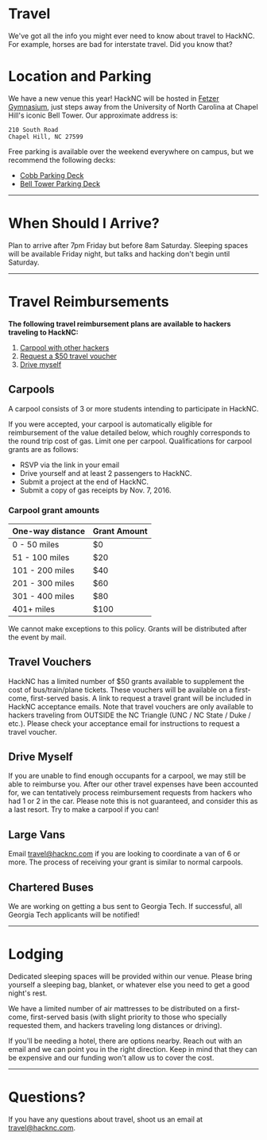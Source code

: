 # Travel

We've got all the info you might ever need to know about travel to HackNC.  For example, horses are bad for interstate travel.  Did you know that?

# Location and Parking

We have a new venue this year!  HackNC will be hosted in [Fetzer Gymnasium](https://www.google.com/maps/place/Fetzer+Gym/@35.9090514,-79.0489666,17.25z/data=!4m5!3m4!1s0x0:0xb991103885fe76ce!8m2!3d35.909144!4d-79.0470493), just steps away from the University of North Carolina at Chapel Hill's iconic Bell Tower. Our approximate address is:
```
210 South Road
Chapel Hill, NC 27599
```

Free parking is available over the weekend everywhere on campus, but we recommend the following decks:
* [Cobb Parking Deck](https://www.google.com/maps/dir/Cobb+Parking+Deck,+Chapel+Hill,+NC+27514/Fetzer+Gym,+Student+Recreation+Center+%238610,+Chapel+Hill,+NC/@35.9105634,-79.0485263,17z/data=!3m1!4b1!4m14!4m13!1m5!1m1!1s0x89acc2ea68ddf24b:0x38f6620f02eadfae!2m2!1d-79.0456262!2d35.9117533!1m5!1m1!1s0x89acc2ebcfb4e35d:0xb991103885fe76ce!2m2!1d-79.0470491!2d35.9091438!3e2)
* [Bell Tower Parking Deck](https://www.google.com/maps/dir/Bell+Tower+Parking+Deck,+Chapel+Hill,+NC+27514,+United+States/Fetzer+Gym,+Chapel+Hill,+NC/@35.9082799,-79.0507205,17z/data=!4m14!4m13!1m5!1m1!1s0x89acc2eedc3bd00f:0x2dd3a16fc7f5b0c9!2m2!1d-79.0499983!2d35.9067!1m5!1m1!1s0x89acc2ebcfb4e35d:0xb991103885fe76ce!2m2!1d-79.0470491!2d35.9091438!3e2)

---

# When Should I Arrive?

Plan to arrive after 7pm Friday but before 8am Saturday. Sleeping spaces will be available Friday night, but talks and hacking don't begin until Saturday.

---

# Travel Reimbursements

**The following travel reimbursement plans are available to hackers traveling to HackNC:**

1. [Carpool with other hackers](#carpools)
2. [Request a $50 travel voucher](#travel-vouchers)
3. [Drive myself](#drive-myself)

## Carpools

A carpool consists of 3 or more students intending to participate in HackNC.

If you were accepted, your carpool is automatically eligible for reimbursement of the value detailed below, which roughly corresponds to the round trip cost of gas. Limit one per carpool. Qualifications for carpool grants are as follows:

* RSVP via the link in your email
* Drive yourself and at least 2 passengers to HackNC.
* Submit a project at the end of HackNC.
* Submit a copy of gas receipts by Nov. 7, 2016.

### Carpool grant amounts

| One-way distance | Grant Amount |
| ---              | ---          |
|0 - 50 miles      | $0           |
|51 - 100 miles    | $20          |
|101 - 200 miles   | $40          |
|201 - 300 miles   | $60          |
|301 - 400 miles   | $80          |
|401+ miles        | $100         |


We cannot make exceptions to this policy. Grants will be distributed after the event by mail.

## Travel Vouchers

HackNC has a limited number of $50 grants available to supplement the cost of bus/train/plane tickets.  These vouchers will be available on a first-come, first-served basis.  A link to request a travel grant will be included in HackNC acceptance emails.  Note that travel vouchers are only available to hackers traveling from OUTSIDE the NC Triangle (UNC / NC State / Duke / etc.).  Please check your acceptance email for instructions to request a travel voucher.

## Drive Myself 

If you are unable to find enough occupants for a carpool, we may still be able to reimburse you.  After our other travel expenses have been accounted for, we can tentatively process reimbursement requests from hackers who had 1 or 2 in the car.  Please note this is not guaranteed, and consider this as a last resort.  Try to make a carpool if you can!

## Large Vans

Email [travel@hacknc.com](mailto:travel@hacknc.com) if you are looking to coordinate a van of 6 or more. The process of receiving your grant is similar to normal carpools.

## Chartered Buses

We are working on getting a bus sent to Georgia Tech. If successful, all Georgia Tech applicants will be notified!

---

# Lodging

Dedicated sleeping spaces will be provided within our venue.  Please bring yourself a sleeping bag, blanket, or whatever else you need to get a good night's rest.

We have a limited number of air mattresses to be distributed on a first-come, first-served basis (with slight priority to those who specially requested them, and hackers traveling long distances or driving).

If you'll be needing a hotel, there are options nearby.  Reach out with an email and we can point you in the right direction.  Keep in mind that they can be expensive and our funding won't allow us to cover the cost.

---

# Questions?

If you have any questions about travel, shoot us an email at [travel@hacknc.com](mailto:travel@hacknc.com).
